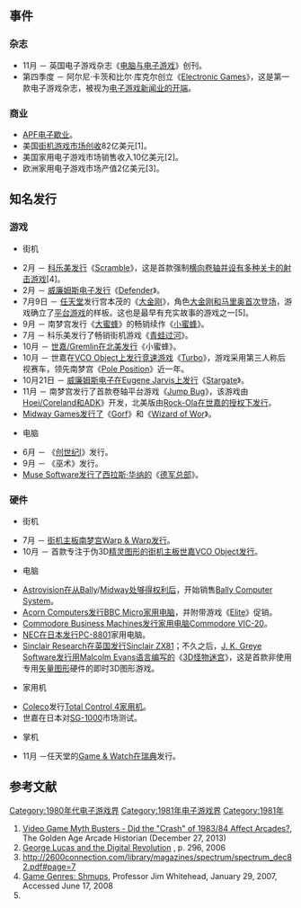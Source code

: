 ## 事件

### 杂志

  - 11月 － 英国电子游戏杂志《[电脑与电子游戏](../Page/电脑与电子游戏.md "wikilink")》创刊。
  - 第四季度 － 阿尔尼·卡茨和比尔·库克尔创立《[Electronic Games](https://zh.wikipedia.org/wiki/Electronic_Games "wikilink")》，这是第一款电子游戏杂志，被视为[电子游戏新闻业的开端](https://zh.wikipedia.org/wiki/电子游戏新闻业 "wikilink")。

### 商业

  - [APF电子歇业](https://zh.wikipedia.org/wiki/APF电子 "wikilink")。
  - 美国[街机游戏市场创收](https://zh.wikipedia.org/wiki/街机游戏 "wikilink")82亿美元\[1\]。
  - 美国家用电子游戏市场销售收入10亿美元\[2\]。
  - 欧洲家用电子游戏市场产值2亿美元\[3\]。

## 知名发行

### 游戏

  - 街机

<!-- end list -->

  - 2月 － [科乐美发行](https://zh.wikipedia.org/wiki/科乐美 "wikilink")《[Scramble](https://zh.wikipedia.org/wiki/Scramble "wikilink")》，这是首款强制[横向卷轴并设有多种](https://zh.wikipedia.org/wiki/横向卷轴游戏 "wikilink")[关卡的](https://zh.wikipedia.org/wiki/游戏关卡 "wikilink")[射击游戏](https://zh.wikipedia.org/wiki/射击游戏 "wikilink")\[4\]。
  - 2月 － [威廉姆斯电子发行](https://zh.wikipedia.org/wiki/威廉姆斯电子 "wikilink")《[Defender](https://zh.wikipedia.org/wiki/Defender_\(游戏\) "wikilink")》。
  - 7月9日 － [任天堂](../Page/任天堂.md "wikilink")发行宫本茂的《[大金刚](../Page/大金刚_\(游戏\).md "wikilink")》，角色[大金刚和](../Page/大金刚_\(角色\).md "wikilink")[马里奥首次登场](../Page/马里奥_\(角色\).md "wikilink")，游戏确立了[平台游戏](../Page/平台游戏.md "wikilink")的样板。这也是最早有充实故事的游戏之一\[5\]。
  - 9月 － 南梦宫发行《[大蜜蜂](../Page/大蜜蜂.md "wikilink")》的畅销续作《[小蜜蜂](https://zh.wikipedia.org/wiki/小蜜蜂_\(游戏\) "wikilink")》。
  - 7月 － 科乐美发行了畅销街机游戏《[青蛙过河](../Page/青蛙过河.md "wikilink")》。
  - 10月 － [世嘉/Gremlin在北美发行](../Page/Gremlin产业.md "wikilink")《小蜜蜂》。
  - 10月 － 世嘉在[VCO Object上发行](https://zh.wikipedia.org/wiki/VCO_Object "wikilink")[竞速游戏](https://zh.wikipedia.org/wiki/竞速游戏 "wikilink")《[Turbo](https://zh.wikipedia.org/wiki/Turbo_\(游戏\) "wikilink")》，游戏采用第三人称后视赛车，领先南梦宫《[Pole Position](https://zh.wikipedia.org/wiki/Pole_Position "wikilink")》近一年。
  - 10月21日 － [威廉姆斯电子在](https://zh.wikipedia.org/wiki/威廉姆斯电子 "wikilink")[Eugene Jarvis上发行](https://zh.wikipedia.org/wiki/Eugene_Jarvis "wikilink")《[Stargate](https://zh.wikipedia.org/wiki/Stargate "wikilink")》。
  - 11月 － 南梦宫发行了首款卷轴平台游戏《[Jump Bug](https://zh.wikipedia.org/wiki/Jump_Bug "wikilink")》，该游戏由[Hoei/Coreland和](https://zh.wikipedia.org/wiki/Banpresto "wikilink")[ADK](https://zh.wikipedia.org/wiki/ADK_\(游戏公司\) "wikilink")》开发，北美版由[Rock-Ola在世嘉的授权下发行](https://zh.wikipedia.org/wiki/Rock-Ola "wikilink")。
  - [Midway Games发行了](https://zh.wikipedia.org/wiki/Midway_Games "wikilink")《[Gorf](https://zh.wikipedia.org/wiki/Gorf "wikilink")》和《[Wizard of Wor](https://zh.wikipedia.org/wiki/Wizard_of_Wor "wikilink")》。

<!-- end list -->

  - 电脑

<!-- end list -->

  - 6月 － 《[创世纪I](https://zh.wikipedia.org/wiki/创世纪I "wikilink")》发行。
  - 9月 － 《巫术》发行。
  - [Muse Software发行了](https://zh.wikipedia.org/wiki/Muse_Software "wikilink")[西拉斯·华纳的](https://zh.wikipedia.org/wiki/西拉斯·华纳 "wikilink")《[德军总部](https://zh.wikipedia.org/wiki/德军总部 "wikilink")》。

### 硬件

  - 街机

<!-- end list -->

  - 7月 － [街机主板](../Page/街机主板.md "wikilink")[南梦宫Warp & Warp发行](https://zh.wikipedia.org/wiki/南梦宫Warp_&_Warp "wikilink")。
  - 10月 － 首款专注于伪3D[精灵图形的街机主板](https://zh.wikipedia.org/wiki/精灵_\(计算机图形学\) "wikilink")[世嘉VCO Object发行](https://zh.wikipedia.org/wiki/世嘉VCO_Object "wikilink")。

<!-- end list -->

  - 电脑

<!-- end list -->

  - [Astrovision在从](https://zh.wikipedia.org/wiki/Astrovision "wikilink")[Bally](https://zh.wikipedia.org/wiki/Bally_Technologies "wikilink")/[Midway处够得权利后](https://zh.wikipedia.org/wiki/Midway_Games "wikilink")，开始销售[Bally Computer System](https://zh.wikipedia.org/wiki/Bally_Computer_System "wikilink")。
  - [Acorn Computers发行](https://zh.wikipedia.org/wiki/Acorn_Computers "wikilink")[BBC Micro家用电脑](../Page/BBC_Micro.md "wikilink")，并附带游戏《[Elite](https://zh.wikipedia.org/wiki/Elite_\(游戏\) "wikilink")》促销。
  - [Commodore Business Machines发行家用电脑](https://zh.wikipedia.org/wiki/Commodore_Business_Machines "wikilink")[Commodore VIC-20](https://zh.wikipedia.org/wiki/Commodore_VIC-20 "wikilink")。
  - [NEC在日本发行](https://zh.wikipedia.org/wiki/NEC "wikilink")[PC-8801](../Page/PC-8801.md "wikilink")家用电脑。
  - [Sinclair Research在英国发行](https://zh.wikipedia.org/wiki/Sinclair_Research "wikilink")[Sinclair ZX81](https://zh.wikipedia.org/wiki/Sinclair_ZX81 "wikilink")；不久之后，[J. K. Greye Software发行用](https://zh.wikipedia.org/wiki/J._K._Greye_Software "wikilink")[Malcolm Evans语言编写的](https://zh.wikipedia.org/wiki/Malcolm_Evans "wikilink")《[3D怪物迷宫](https://zh.wikipedia.org/wiki/3D怪物迷宫 "wikilink")》，这是首款非使用专用[矢量图形](../Page/矢量图形.md "wikilink")硬件的即时3D图形游戏。

<!-- end list -->

  - 家用机

<!-- end list -->

  - [Coleco](../Page/Coleco.md "wikilink")发行[Total Control 4家用机](https://zh.wikipedia.org/wiki/Total_Control_4 "wikilink")。
  - 世嘉在日本对[SG-1000](../Page/SG-1000.md "wikilink")市场测试。

<!-- end list -->

  - 掌机

<!-- end list -->

  - 11月 －任天堂的[Game & Watch在](../Page/Game_&_Watch.md "wikilink")[瑞典](../Page/瑞典.md "wikilink")发行。

## 参考文献

[Category:1980年代电子游戏界](https://zh.wikipedia.org/wiki/Category:1980年代电子游戏界 "wikilink") [Category:1981年电子游戏界](https://zh.wikipedia.org/wiki/Category:1981年电子游戏界 "wikilink") [Category:1981年](https://zh.wikipedia.org/wiki/Category:1981年 "wikilink")

1.  [Video Game Myth Busters - Did the "Crash" of 1983/84 Affect Arcades?](http://allincolorforaquarter.blogspot.co.uk/2013/12/video-game-myth-buster-did-crash-of.html), The Golden Age Arcade Historian (December 27, 2013)
2.  [George Lucas and the Digital Revolution](http://www.droidmaker.com/Droidmaker.Ch18.pdf#page=12) , p. 296, 2006
3.  <http://2600connection.com/library/magazines/spectrum/spectrum_dec82.pdf#page=7>
4.  [Game Genres: Shmups](http://www.cse.ucsc.edu/classes/cmps080k/Winter07/lectures/shmups.pdf), Professor Jim Whitehead, January 29, 2007, Accessed June 17, 2008
5.